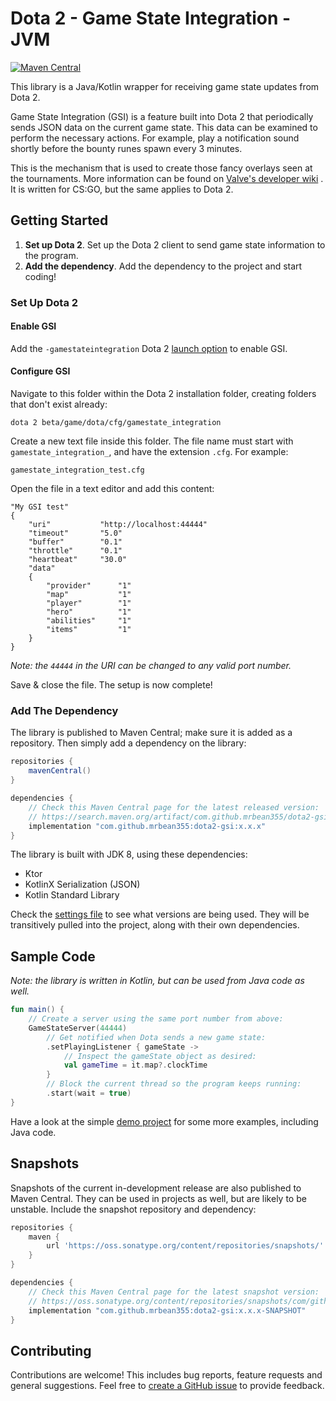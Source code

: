 # Dota 2 - Game State Integration - JVM

[![Maven Central](https://maven-badges.herokuapp.com/maven-central/com.github.mrbean355/dota2-gsi/badge.png)](https://search.maven.org/artifact/com.github.mrbean355/dota2-gsi)

This library is a Java/Kotlin wrapper for receiving game state updates from Dota 2.

Game State Integration (GSI) is a feature built into Dota 2 that periodically sends JSON data on the current game state.
This data can be examined to perform the necessary actions. For example, play a notification sound shortly before the
bounty runes spawn every 3 minutes.

This is the mechanism that is used to create those fancy overlays seen at the tournaments. More information can be found
on [Valve's developer wiki](https://developer.valvesoftware.com/wiki/Counter-Strike:_Global_Offensive_Game_State_Integration)
. It is written for CS:GO, but the same applies to Dota 2.

## Getting Started

1. **Set up Dota 2**. Set up the Dota 2 client to send game state information to the program.
2. **Add the dependency**. Add the dependency to the project and start coding!

### Set Up Dota 2

#### Enable GSI

Add the `-gamestateintegration` Dota 2 [launch option](https://help.steampowered.com/en/faqs/view/7D01-D2DD-D75E-2955)
to enable GSI.

#### Configure GSI

Navigate to this folder within the Dota 2 installation folder, creating folders that don't exist already:

```
dota 2 beta/game/dota/cfg/gamestate_integration
```

Create a new text file inside this folder. The file name must start with `gamestate_integration_`, and have the
extension `.cfg`. For example:

```
gamestate_integration_test.cfg
```

Open the file in a text editor and add this content:

```
"My GSI test"
{
    "uri"           "http://localhost:44444"
    "timeout"       "5.0"
    "buffer"        "0.1"
    "throttle"      "0.1"
    "heartbeat"     "30.0"
    "data"
    {
        "provider"      "1"
        "map"           "1"
        "player"        "1"
        "hero"          "1"
        "abilities"     "1"
        "items"         "1"
    }
}
```

*Note: the `44444` in the URI can be changed to any valid port number.*

Save & close the file. The setup is now complete!

### Add The Dependency

The library is published to Maven Central; make sure it is added as a repository. Then simply add a dependency on the
library:

```groovy
repositories {
    mavenCentral()
}

dependencies {
    // Check this Maven Central page for the latest released version:
    // https://search.maven.org/artifact/com.github.mrbean355/dota2-gsi/
    implementation "com.github.mrbean355:dota2-gsi:x.x.x"
}
```

The library is built with JDK 8, using these dependencies:

- Ktor
- KotlinX Serialization (JSON)
- Kotlin Standard Library

Check the [settings file](settings.gradle.kts) to see what versions are being used. They will be transitively pulled
into the project, along with their own dependencies.

## Sample Code

*Note: the library is written in Kotlin, but can be used from Java code as well.*

```kotlin
fun main() {
    // Create a server using the same port number from above:
    GameStateServer(44444)
        // Get notified when Dota sends a new game state:
        .setPlayingListener { gameState ->
            // Inspect the gameState object as desired:
            val gameTime = it.map?.clockTime
        }
        // Block the current thread so the program keeps running:
        .start(wait = true)
}
```

Have a look at the simple [demo project](demo/src/main/java) for some more examples, including Java code.

## Snapshots

Snapshots of the current in-development release are also published to Maven Central. They can be used in projects as
well, but are likely to be unstable. Include the snapshot repository and dependency:

```groovy
repositories {
    maven {
        url 'https://oss.sonatype.org/content/repositories/snapshots/'
    }
}

dependencies {
    // Check this Maven Central page for the latest snapshot version:
    // https://oss.sonatype.org/content/repositories/snapshots/com/github/mrbean355/dota2-gsi/
    implementation "com.github.mrbean355:dota2-gsi:x.x.x-SNAPSHOT"
}
```

## Contributing

Contributions are welcome! This includes bug reports, feature requests and general suggestions. Feel free to
[create a GitHub issue](https://github.com/MrBean355/dota2-gsi/issues) to provide feedback.